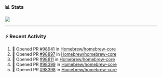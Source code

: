 ### :bar_chart: Stats

<a href="#">
  <img align="center" src="https://github-readme-stats.vercel.app/api?username=tuzi3040&show_icons=true&theme=dark" />
</a>

---

### :zap: Recent Activity

<!--START_SECTION:activity-->
1. 💪 Opened PR [#98941](https://github.com/Homebrew/homebrew-core/pull/98941) in [Homebrew/homebrew-core](https://github.com/Homebrew/homebrew-core)
2. 💪 Opened PR [#98897](https://github.com/Homebrew/homebrew-core/pull/98897) in [Homebrew/homebrew-core](https://github.com/Homebrew/homebrew-core)
3. 💪 Opened PR [#98811](https://github.com/Homebrew/homebrew-core/pull/98811) in [Homebrew/homebrew-core](https://github.com/Homebrew/homebrew-core)
4. 💪 Opened PR [#98399](https://github.com/Homebrew/homebrew-core/pull/98399) in [Homebrew/homebrew-core](https://github.com/Homebrew/homebrew-core)
5. 💪 Opened PR [#98398](https://github.com/Homebrew/homebrew-core/pull/98398) in [Homebrew/homebrew-core](https://github.com/Homebrew/homebrew-core)
<!--END_SECTION:activity-->

